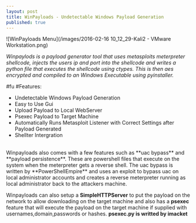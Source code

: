 ```yaml
---
layout: post
title: WinPayloads - Undetectable Windows Payload Generation
published: true
---
```


![WinPayloads Menu](/images/2016-02-16 10_12_29-Kali2 - VMware Workstation.png)

*Winpaylods is a payload generator tool that uses metasploits meterpreter shellcode, injects the users ip and port into the shellcode and writes a python file that executes the shellcode using ctypes. This is then aes encrypted and compiled to an Windows Executable using pyinstaller.*

#fu
#Features:
  * Undetectable Windows Payload Generation
  * Easy to Use Gui
  * Upload Payload to Local WebServer
  * Psexec Payload to Target Machine
  * Automatically Runs Metasploit Listener with Correct Settings after Payload Generated
  * Shellter Intergration

<br />
Winpayloads also comes with a few features such as **uac bypass** and **payload persistence**. These are powershell files that execute on the system when the meterpreter gets a reverse shell. The uac bypass is written by **PowerShellEmpire** and uses an exploit to bypass uac on local administrator accounts and creates a reverse meterpreter running as local administrator back to the attackers machine.

Winpayloads can also setup a **SimpleHTTPServer** to put the payload on the network to allow downloading on the target machine and also has a **psexec** feature that will execute the payload on the target machine if supplied with usernames,domain,passwords or hashes. **psexec.py is writted by imacket**
